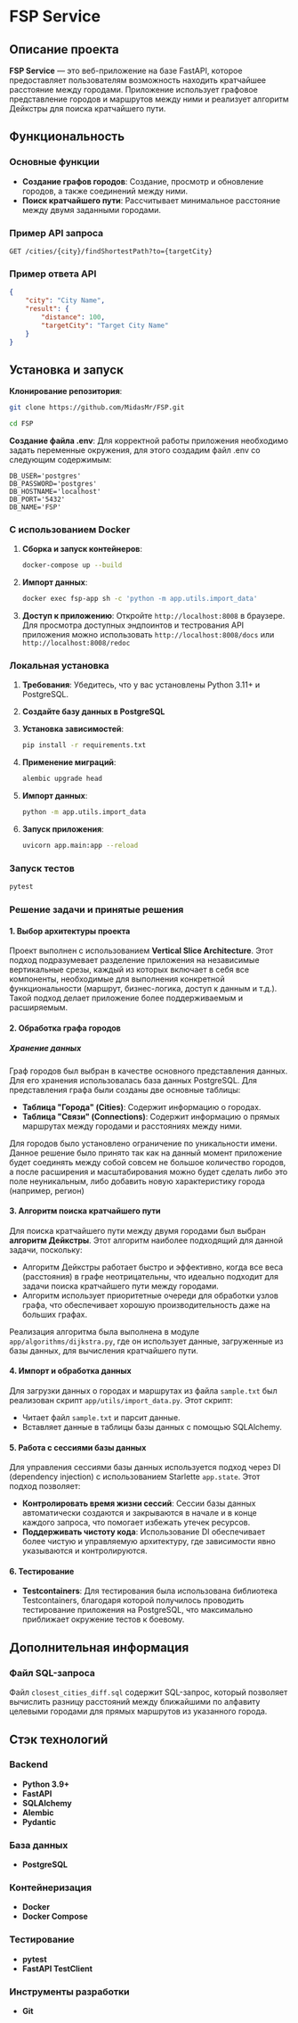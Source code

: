 # FSP Service

## Описание проекта

**FSP Service** — это веб-приложение на базе FastAPI, которое предоставляет пользователям возможность находить кратчайшее расстояние между городами. Приложение использует графовое представление городов и маршрутов между ними и реализует алгоритм Дейкстры для поиска кратчайшего пути.

## Функциональность

### Основные функции

- **Создание графов городов**: Создание, просмотр и обновление городов, а также соединений между ними.
- **Поиск кратчайшего пути**: Рассчитывает минимальное расстояние между двумя заданными городами.

### Пример API запроса

```
GET /cities/{city}/findShortestPath?to={targetCity}
```

### Пример ответа API

```json
{
    "city": "City Name",
    "result": {
        "distance": 100,
        "targetCity": "Target City Name"
    }
}
```

## Установка и запуск

**Клонирование репозитория**:

   ```bash
   git clone https://github.com/MidasMr/FSP.git
   ```

   ```bash
   cd FSP
   ```

**Создание файла .env**:
Для корректной работы приложения необходимо задать переменные окружения, для этого создадим файл .env со следующим содержимым:

```
DB_USER='postgres'
DB_PASSWORD='postgres'
DB_HOSTNAME='localhost'
DB_PORT='5432'
DB_NAME='FSP'
```

### С использованием Docker

1. **Сборка и запуск контейнеров**:

   ```bash
   docker-compose up --build
   ```

2. **Импорт данных**:

    ```bash
    docker exec fsp-app sh -c 'python -m app.utils.import_data'
    ```

3. **Доступ к приложению**: Откройте `http://localhost:8008` в браузере.
Для просмотра доступных эндпоинтов и тестрования API приложения можно использовать `http://localhost:8008/docs` или `http://localhost:8008/redoc`

### Локальная установка

1. **Требования**: Убедитесь, что у вас установлены Python 3.11+ и PostgreSQL.

2. **Создайте базу данных в PostgreSQL**

3. **Установка зависимостей**:

   ```bash
   pip install -r requirements.txt
   ```

4. **Применение миграций**:

   ```bash
   alembic upgrade head
   ```

5. **Импорт данных**:

    ```bash
    python -m app.utils.import_data
    ```

6. **Запуск приложения**:

   ```bash
   uvicorn app.main:app --reload
   ```

### Запуск тестов

```bash
pytest
```

### Решение задачи и принятые решения

#### 1. **Выбор архитектуры проекта**

Проект выполнен с использованием **Vertical Slice Architecture**. Этот подход подразумевает разделение приложения на независимые вертикальные срезы, каждый из которых включает в себя все компоненты, необходимые для выполнения конкретной функциональности (маршрут, бизнес-логика, доступ к данным и т.д.). Такой подход делает приложение более поддерживаемым и расширяемым.

#### 2. **Обработка графа городов**

##### Хранение данных

Граф городов был выбран в качестве основного представления данных. Для его хранения использовалась база данных PostgreSQL. Для представления графа были созданы две основные таблицы:

- **Таблица "Города" (Cities)**: Содержит информацию о городах.
- **Таблица "Связи" (Connections)**: Содержит информацию о прямых маршрутах между городами и расстояниях между ними.

Для городов было установлено ограничение по уникальности имени. Данное решение было принято так как на данный момент приложение будет соединять между собой совсем не большое количество городов, а
после расширения и масштабирования можно будет сделать либо это поле неуникальным, либо добавить новую характеристику города (например, регион)

#### 3. **Алгоритм поиска кратчайшего пути**

Для поиска кратчайшего пути между двумя городами был выбран **алгоритм Дейкстры**. Этот алгоритм наиболее подходящий для данной задачи, поскольку:

- Алгоритм Дейкстры работает быстро и эффективно, когда все веса (расстояния) в графе неотрицательны, что идеально подходит для задачи поиска кратчайшего пути между городами.
- Алгоритм использует приоритетные очереди для обработки узлов графа, что обеспечивает хорошую производительность даже на больших графах.

Реализация алгоритма была выполнена в модуле `app/algorithms/dijkstra.py`, где он использует данные, загруженные из базы данных, для вычисления кратчайшего пути.

#### 4. **Импорт и обработка данных**

Для загрузки данных о городах и маршрутах из файла `sample.txt` был реализован скрипт `app/utils/import_data.py`. Этот скрипт:

- Читает файл `sample.txt` и парсит данные.
- Вставляет данные в таблицы базы данных с помощью SQLAlchemy.

#### 5. **Работа с сессиями базы данных**

Для управления сессиями базы данных используется подход через DI (dependency injection) с использованием Starlette `app.state`. Этот подход позволяет:

- **Контролировать время жизни сессий**: Сессии базы данных автоматически создаются и закрываются в начале и в конце каждого запроса, что помогает избежать утечек ресурсов.
- **Поддерживать чистоту кода**: Использование DI обеспечивает более чистую и управляемую архитектуру, где зависимости явно указываются и контролируются.

#### 6. **Тестирование**

- **Testcontainers**: Для тестирования была использована библиотека Testcontainers, благодаря которой получилось проводить тестирование приложения на PostgreSQL, что максимально приближает окружение тестов к боевому.

## Дополнительная информация

### Файл SQL-запроса

Файл `closest_cities_diff.sql` содержит SQL-запрос, который позволяет вычислить разницу расстояний между ближайшими по алфавиту целевыми городами для прямых маршрутов из указанного города.

## Стэк технологий

### Backend

- **Python 3.9+**
- **FastAPI**
- **SQLAlchemy**
- **Alembic**
- **Pydantic**

### База данных

- **PostgreSQL**

### Контейнеризация

- **Docker**
- **Docker Compose**

### Тестирование

- **pytest**
- **FastAPI TestClient**

### Инструменты разработки

- **Git**